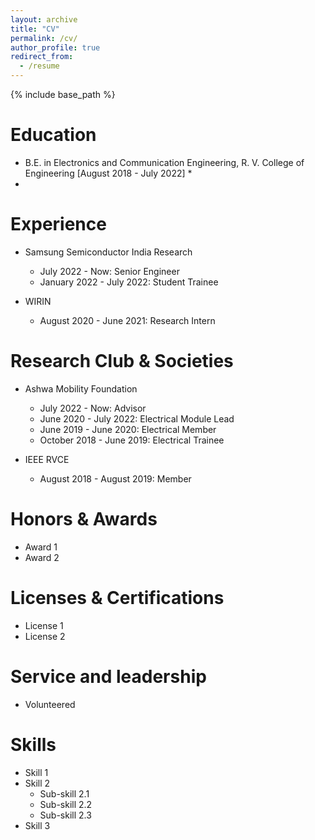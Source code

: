 ```yaml
---
layout: archive
title: "CV"
permalink: /cv/
author_profile: true
redirect_from:
  - /resume
---
```


{% include base_path %}

Education
======
* B.E. in Electronics and Communication Engineering, R. V. College of Engineering [August 2018 - July 2022]
  * 
* 

Experience
======

* Samsung Semiconductor India Research
  * July 2022 - Now: Senior Engineer
  * January 2022 - July 2022: Student Trainee
  
* WIRIN
  * August 2020 - June 2021: Research Intern

Research Club & Societies
======

* Ashwa Mobility Foundation 
  * July 2022 - Now: Advisor
  * June 2020 - July 2022: Electrical Module Lead
  * June 2019 - June 2020: Electrical Member
  * October 2018 - June 2019: Electrical Trainee

* IEEE RVCE
  * August 2018 - August 2019: Member

Honors & Awards
======
* Award 1
* Award 2

Licenses & Certifications
======
* License 1
* License 2

Service and leadership
======
* Volunteered
  
Skills
======
* Skill 1
* Skill 2
  * Sub-skill 2.1
  * Sub-skill 2.2
  * Sub-skill 2.3
* Skill 3

<!---
Publications
======
  <ul>{% for post in site.publications %}
    {% include archive-single-cv.html %}
  {% endfor %}</ul>
-->

<!---
Talks
======
  <ul>{% for post in site.talks %}
    {% include archive-single-talk-cv.html %}
  {% endfor %}</ul>
-->

<!---
Patents
======
* Skill 1
* Skill 2
  * Sub-skill 2.1
  * Sub-skill 2.2
  * Sub-skill 2.3
* Skill 3
-->

<!---
Teaching
======
  <ul>{% for post in site.teaching %}
    {% include archive-single-cv.html %}
  {% endfor %}</ul>
-->

<!--
Projects
======
* Skill 1
* Skill 2
  * Sub-skill 2.1
  * Sub-skill 2.2
  * Sub-skill 2.3
* Skill 3
-->